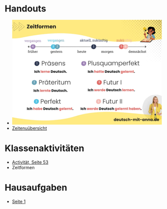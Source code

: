 # Handouts
- ![Zeitformen](handouts/20250120/Zeitformen.webp)
- [Zeitenuübersicht](https://www.aduis.de/arbeitsblaetter/deutsche-grammatik-zeitenuebersicht-101608_DE_A_D.pdf)
# Klassenaktivitäten
- [Activität, Seite 53](https://avodaf.org/wp-content/uploads/2016/01/daf-daz-grammatik-bausteine.pdf)
- Zeitformen
# Hausaufgaben
- [Seite 1](https://www.schule-lengnau.ch/wp-content/uploads/2020/03/Zeitformen-Arbeitsbl%C3%A4tter-Deutsch.pdf)